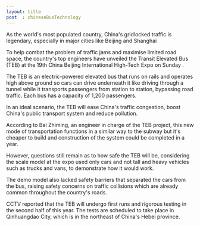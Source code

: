```yaml
---
layout: title
post  : chineseBusTechnology
---
```




As the world's most populated country, China's gridlocked traffic is legendary, especially in major cities like Beijing and Shanghai 

   To help combat the problem of traffic jams and maximise limited road space, the country's top engineers have unveiled the Transit Elevated Bus (TEB) at the 19th China Beijing International High-Tech Expo on Sunday .

The TEB is an electric-powered elevated bus that runs on rails and operates high above ground so cars can drive underneath it like driving through a tunnel while it transports passengers from station to station, bypassing road traffic. Each bus has a capacity of 1,200 passengers. 



 In an ideal scenario, the TEB will ease China's traffic congestion, boost China's public transport system and reduce pollution. 

According to Bai Zhiming, an engineer in charge of the TEB project, this new mode of transportation functions in a similar way to the subway but it's cheaper to build and construction of the system could be completed in a year.

However, questions still remain as to how safe the TEB will be, considering the scale model at the expo used only cars and not tall and heavy vehicles such as trucks and vans, to demonstrate how it would work.

The demo model also lacked safety barriers that separated the cars from the bus, raising safety concerns on traffic collisions which are already common throughout the country's roads.

CCTV reported that the TEB will undergo first runs and rigorous testing in the second half of this year. The tests are scheduled to take place in Qinhuangdao City, which is in the northeast of China's Hebei province.

